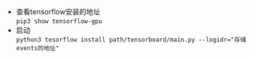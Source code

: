 * 查看tensorflow安装的地址  
`pip3 show tensorflow-gpu`  
* 启动  
`python3 tesorflow install path/tensorboard/main.py --logidr="存储events的地址"`  
